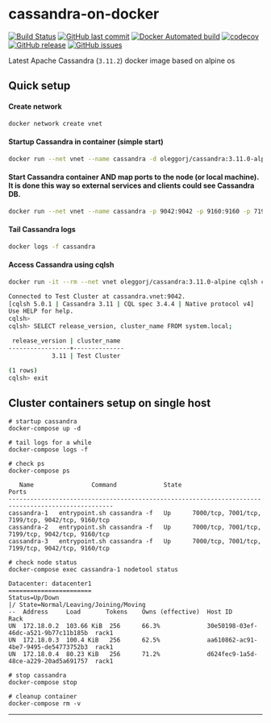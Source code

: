 # cassandra-on-docker

[![Build Status](https://travis-ci.org/OlegGorj/cassandra-on-docker.svg?branch=master)](https://travis-ci.org/OlegGorj/cassandra-on-docker)
[![GitHub last commit](https://img.shields.io/github/last-commit/google/skia.svg?branch=master)](https://travis-ci.org/OlegGorj/cassandra-on-docker)
[![Docker Automated build](https://img.shields.io/docker/automated/jrottenberg/ffmpeg.svg)](https://dockerbuildbadges.quelltext.eu/status.svg?organization=oleggorj&repository=cassandra-on-docker)
[![codecov](https://codecov.io/gh/OlegGorj/cassandra-on-docker/branch/master/graph/badge.svg)](https://codecov.io/gh/OlegGorj/cassandra-on-docker)
[![GitHub release](https://img.shields.io/github/release/OlegGorj/cassandra-on-docker.svg)](https://github.com/OlegGorj/cassandra-on-docker/releases)
[![GitHub issues](https://img.shields.io/github/issues/OlegGorj/cassandra-on-docker.svg)](https://github.com/OlegGorj/cassandra-on-docker/issues)


Latest Apache Cassandra (`3.11.2`) docker image based on alpine os


## Quick setup

#### Create network

```bash
docker network create vnet
```

#### Startup Cassandra in container (simple start)

```bash
docker run --net vnet --name cassandra -d oleggorj/cassandra:3.11.0-alpine
```

#### Start Cassandra container AND map ports to the node (or local machine). It is done this way so external services and clients could see Cassandra DB.

```bash
docker run --net vnet --name cassandra -p 9042:9042 -p 9160:9160 -p 7199:7199 -d oleggorj/cassandra:3.11.0-alpine
```

#### Tail Cassandra logs

```bash
docker logs -f cassandra
```

#### Access Cassandra using cqlsh

```bash
docker run -it --rm --net vnet oleggorj/cassandra:3.11.0-alpine cqlsh cassandra.vnet

Connected to Test Cluster at cassandra.vnet:9042.
[cqlsh 5.0.1 | Cassandra 3.11 | CQL spec 3.4.4 | Native protocol v4]
Use HELP for help.
cqlsh>
cqlsh> SELECT release_version, cluster_name FROM system.local;

 release_version | cluster_name
-----------------+--------------
            3.11 | Test Cluster

(1 rows)
cqlsh> exit
```

## Cluster containers setup on single host

```
# startup cassandra
docker-compose up -d

# tail logs for a while
docker-compose logs -f

# check ps
docker-compose ps

   Name                Command             State                        Ports                       
---------------------------------------------------------------------------------------------------
cassandra-1   entrypoint.sh cassandra -f   Up      7000/tcp, 7001/tcp, 7199/tcp, 9042/tcp, 9160/tcp
cassandra-2   entrypoint.sh cassandra -f   Up      7000/tcp, 7001/tcp, 7199/tcp, 9042/tcp, 9160/tcp
cassandra-3   entrypoint.sh cassandra -f   Up      7000/tcp, 7001/tcp, 7199/tcp, 9042/tcp, 9160/tcp

# check node status
docker-compose exec cassandra-1 nodetool status

Datacenter: datacenter1
=======================
Status=Up/Down
|/ State=Normal/Leaving/Joining/Moving
--  Address     Load       Tokens    Owns (effective)  Host ID                               Rack
UN  172.18.0.2  103.66 KiB  256      66.3%             30e50198-03ef-46dc-a521-9b77c11b185b  rack1
UN  172.18.0.3  100.4 KiB   256      62.5%             aa610862-ac91-4be7-9495-de54773752b3  rack1
UN  172.18.0.4  80.23 KiB   256      71.2%             d624fec9-1a5d-48ce-a229-20ad5a691757  rack1

# stop cassandra  
docker-compose stop

# cleanup container
docker-compose rm -v

```


---
